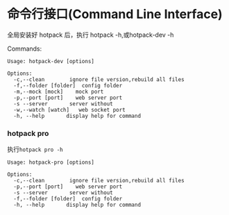 # 命令行接口(Command Line Interface)

全局安装好 hotpack 后，执行 hotpack -h,或hotpack-dev -h

Commands:

``` shell
Usage: hotpack-dev [options]

Options:
  -c,--clean        ignore file version,rebuild all files
  -f,--folder [folder]  config folder
  -m,--mock [mock]    mock port
  -p,--port [port]    web server port
  -s --server       server without
  -w,--watch [watch]   web socket port
  -h, --help       display help for command

```
### hotpack pro
执行`hotpack pro -h`
``` shell
Usage: hotpack-pro [options]

Options:
  -c,--clean        ignore file version,rebuild all files
  -p,--port [port]    web server port
  -s --server       server without
  -f,--folder [folder]  config folder
  -h, --help       display help for command
```